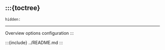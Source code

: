 :::{toctree}
------------
	hidden:
------------
Overview <self>
options
configuration
:::

:::{include} ../README.md
:::
